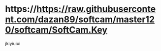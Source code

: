 # https://https://raw.githubusercontent.com/dazan89/softcam/master120/softcam/SoftCam.Key
jkiyiuiui
